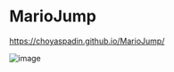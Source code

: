 # MarioJump

https://choyaspadin.github.io/MarioJump/

![image](https://user-images.githubusercontent.com/60022395/180695493-f5ebeb73-ec5c-4847-a737-8df8965ad72c.png)
